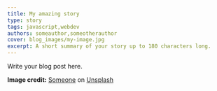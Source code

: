 ```yaml
---
title: My amazing story
type: story
tags: javascript,webdev
authors: someauthor,someotherauthor
cover: blog_images/my-image.jpg
excerpt: A short summary of your story up to 180 characters long.
---
```


Write your blog post here.

**Image credit:** [Someone](https://unsplash.com/...?utm_source=unsplash&utm_medium=referral&utm_content=creditCopyText) on [Unsplash](https://unsplash.com/s/photos/code?utm_source=unsplash&utm_medium=referral&utm_content=creditCopyText)
